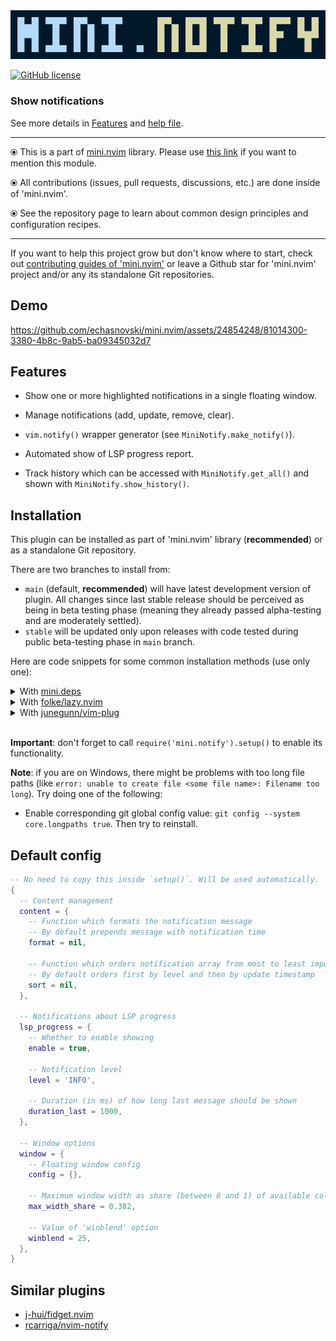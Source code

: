 <div align="center"> <img src="https://github.com/echasnovski/media/blob/main/mini.nvim/logo-2/logo-notify_readme.png" alt="mini.notify"/> </div>

<!-- badges: start -->
[![GitHub license](https://badgen.net/github/license/echasnovski/mini.nvim)](https://github.com/echasnovski/mini.nvim/blob/main/LICENSE)
<!-- badges: end -->

### Show notifications

See more details in [Features](#features) and [help file](../doc/mini-notify.txt).

---

⦿ This is a part of [mini.nvim](https://github.com/echasnovski/mini.nvim) library. Please use [this link](https://github.com/echasnovski/mini.nvim/blob/main/readmes/mini-notify.md) if you want to mention this module.

⦿ All contributions (issues, pull requests, discussions, etc.) are done inside of 'mini.nvim'.

⦿ See the repository page to learn about common design principles and configuration recipes.

---

If you want to help this project grow but don't know where to start, check out [contributing guides of 'mini.nvim'](https://github.com/echasnovski/mini.nvim/blob/main/CONTRIBUTING.md) or leave a Github star for 'mini.nvim' project and/or any its standalone Git repositories.

## Demo

https://github.com/echasnovski/mini.nvim/assets/24854248/81014300-3380-4b8c-9ab5-ba09345032d7

## Features

- Show one or more highlighted notifications in a single floating window.

- Manage notifications (add, update, remove, clear).

- `vim.notify()` wrapper generator (see `MiniNotify.make_notify()`).

- Automated show of LSP progress report.

- Track history which can be accessed with `MiniNotify.get_all()` and shown with `MiniNotify.show_history()`.

## Installation

This plugin can be installed as part of 'mini.nvim' library (**recommended**) or as a standalone Git repository.

There are two branches to install from:

- `main` (default, **recommended**) will have latest development version of plugin. All changes since last stable release should be perceived as being in beta testing phase (meaning they already passed alpha-testing and are moderately settled).
- `stable` will be updated only upon releases with code tested during public beta-testing phase in `main` branch.

Here are code snippets for some common installation methods (use only one):

<details>
<summary>With <a href="https://github.com/echasnovski/mini.nvim/blob/main/readmes/mini-deps.md">mini.deps</a></summary>
<table>
    <thead>
        <tr>
            <th>Github repo</th> <th>Branch</th> <th>Code snippet</th>
        </tr>
    </thead>
    <tbody>
        <tr>
            <td rowspan=2>'mini.nvim' library</td> <td>Main</td> <td rowspan=2><i>Follow recommended 'mini.deps' installation</i></td>
        </tr>
        <tr>
            <td>Stable</td>
        </tr>
        <tr>
            <td rowspan=2>Standalone plugin</td> <td>Main</td> <td><code>add('echasnovski/mini.notify')</code></td>
        </tr>
        <tr>
            <td>Stable</td> <td><code>add({ source = 'echasnovski/mini.notify', checkout = 'stable' })</code></td>
        </tr>
    </tbody>
</table>
</details>

<details>
<summary>With <a href="https://github.com/folke/lazy.nvim">folke/lazy.nvim</a></summary>
<table>
    <thead>
        <tr>
            <th>Github repo</th> <th>Branch</th> <th>Code snippet</th>
        </tr>
    </thead>
    <tbody>
        <tr>
            <td rowspan=2>'mini.nvim' library</td> <td>Main</td> <td><code>{ 'echasnovski/mini.nvim', version = false },</code></td>
        </tr>
        <tr>
            <td>Stable</td> <td><code>{ 'echasnovski/mini.nvim', version = '*' },</code></td>
        </tr>
        <tr>
            <td rowspan=2>Standalone plugin</td> <td>Main</td> <td><code>{ 'echasnovski/mini.notify', version = false },</code></td>
        </tr>
        <tr>
            <td>Stable</td> <td><code>{ 'echasnovski/mini.notify', version = '*' },</code></td>
        </tr>
    </tbody>
</table>
</details>

<details>
<summary>With <a href="https://github.com/junegunn/vim-plug">junegunn/vim-plug</a></summary>
<table>
    <thead>
        <tr>
            <th>Github repo</th> <th>Branch</th> <th>Code snippet</th>
        </tr>
    </thead>
    <tbody>
        <tr>
            <td rowspan=2>'mini.nvim' library</td> <td>Main</td> <td><code>Plug 'echasnovski/mini.nvim'</code></td>
        </tr>
        <tr>
            <td>Stable</td> <td><code>Plug 'echasnovski/mini.nvim', { 'branch': 'stable' }</code></td>
        </tr>
        <tr>
            <td rowspan=2>Standalone plugin</td> <td>Main</td> <td><code>Plug 'echasnovski/mini.notify'</code></td>
        </tr>
        <tr>
            <td>Stable</td> <td><code>Plug 'echasnovski/mini.notify', { 'branch': 'stable' }</code></td>
        </tr>
    </tbody>
</table>
</details>

<br>

**Important**: don't forget to call `require('mini.notify').setup()` to enable its functionality.

**Note**: if you are on Windows, there might be problems with too long file paths (like `error: unable to create file <some file name>: Filename too long`). Try doing one of the following:
- Enable corresponding git global config value: `git config --system core.longpaths true`. Then try to reinstall.

## Default config

```lua
-- No need to copy this inside `setup()`. Will be used automatically.
{
  -- Content management
  content = {
    -- Function which formats the notification message
    -- By default prepends message with notification time
    format = nil,

    -- Function which orders notification array from most to least important
    -- By default orders first by level and then by update timestamp
    sort = nil,
  },

  -- Notifications about LSP progress
  lsp_progress = {
    -- Whether to enable showing
    enable = true,

    -- Notification level
    level = 'INFO',

    -- Duration (in ms) of how long last message should be shown
    duration_last = 1000,
  },

  -- Window options
  window = {
    -- Floating window config
    config = {},

    -- Maximum window width as share (between 0 and 1) of available columns
    max_width_share = 0.382,

    -- Value of 'winblend' option
    winblend = 25,
  },
}
```

## Similar plugins

- [j-hui/fidget.nvim](https://github.com/j-hui/fidget.nvim)
- [rcarriga/nvim-notify](https://github.com/rcarriga/nvim-notify)
